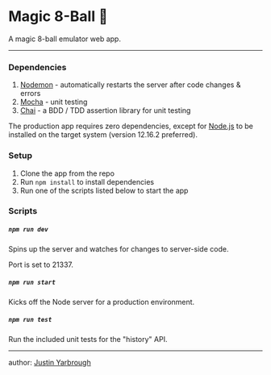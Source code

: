 # Magic 8-Ball 🎱

A magic 8-ball emulator web app.

<hr />

### Dependencies

1. [Nodemon](https://nodemon.io/) - automatically restarts the server after code changes & errors
1. [Mocha](https://mochajs.org/) - unit testing
1. [Chai](https://www.chaijs.com/) - a BDD / TDD assertion library for unit testing

The production app requires zero dependencies, except for [Node.js](https://nodejs.org) to be installed on the target system (version 12.16.2 preferred).

### Setup

1. Clone the app from the repo
1. Run `npm install` to install dependencies
1. Run one of the scripts listed below to start the app

### Scripts

##### `npm run dev`

Spins up the server and watches for changes to server-side code.

Port is set to 21337.

##### `npm run start`

Kicks off the Node server for a production environment.

##### `npm run test`

Run the included unit tests for the "history" API.

<hr />

author: [Justin Yarbrough](https://twitter.com/hellkat_)